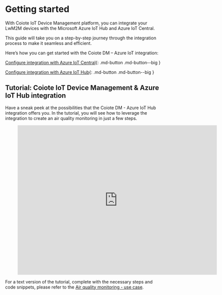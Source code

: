# Getting started

With Coiote IoT Device Management platform, you can integrate your LwM2M devices with the Microsoft Azure IoT Hub and Azure IoT Central.

This guide will take you on a step-by-step journey through the integration process to make it seamless and efficient.

Here’s how you can get started with the Coiote DM – Azure IoT integration:

[Configure integration with Azure IoT Central](Azure_IoT_Central_integration/Configuring_Azure_IoT_Central_integration_extension.md){: .md-button .md-button--big }

[Configure integration with Azure IoT Hub](Azure_IoT_Hub_integration/Configuring_Azure_IoT_Hub_integration_extension.md){: .md-button .md-button--big }

## Tutorial: Coiote IoT Device Management & Azure IoT Hub integration

Have a sneak peek at the possibilities that the Coiote DM - Azure IoT Hub integration offers you. In the tutorial, you will see how to leverage the integration to create an air quality monitoring in just a few steps.

<figure class="video_container">
  <iframe width="640" height="480"  src="https://www.youtube.com/embed/Ck0WJp4grb0" frameborder="0" allowfullscreen="true"> </iframe>
</figure>

For a text version of the tutorial, complete with the necessary steps and code snippets, please refer to the [Air quality monitoring - use case](../Use_cases/Air_quality_monitoring_use_case/).
